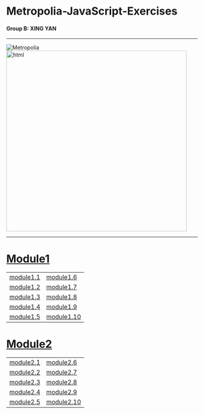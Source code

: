 # Metropolia-JavaScript-Exercises
#### Group B: XING YAN
***
![Metropolia](https://camo.githubusercontent.com/3b4385d548ab7d67ca02b40d9ebd93b378556a88f92509dfb88d473eeb85eff7/68747470733a2f2f636f6f6b69652d63646e2e636f6f6b696570726f2e636f6d2f6c6f676f732f34313637643062392d353938632d346331392d616463622d6462663331653363373466302f31386438353837302d396463362d343336322d613762302d3337373261373863633137662f61346664363131652d356361362d343237622d613836642d6636626433353132386332642f6d6574726f706f6c69615f6c6f676f2e706e67)
<img src="https://media.licdn.com/dms/image/D5612AQEulXmUIjxUmg/article-cover_image-shrink_600_2000/0/1690091298306?e=2147483647&v=beta&t=0DcnRLqSsM3vxMbV-mWWTORokpeQTaq9c3GBau5gslI" alt="html" width=475>
***
# [Module1](https://github.com/gabrielyanxing/JavaScript/tree/master/Module1)

|  |  |
|-----------|-----------|
| [module1.1](https://github.com/gabrielyanxing/JavaScript/tree/master/Module1/M1_1) | [module1.6](https://github.com/gabrielyanxing/JavaScript/tree/master/Module1/M1_6) |
| [module1.2](https://github.com/gabrielyanxing/JavaScript/tree/master/Module1/M1_2) | [module1.7](https://github.com/gabrielyanxing/JavaScript/tree/master/Module1/M1_7) |
| [module1.3](https://github.com/gabrielyanxing/JavaScript/tree/master/Module1/M1_3) | [module1.8](https://github.com/gabrielyanxing/JavaScript/tree/master/Module1/M1_8) |
| [module1.4](https://github.com/gabrielyanxing/JavaScript/tree/master/Module1/M1_4) | [module1.9](https://github.com/gabrielyanxing/JavaScript/tree/master/Module1/M1_9) |
| [module1.5](https://github.com/gabrielyanxing/JavaScript/tree/master/Module1/M1_5) | [module1.10](https://github.com/gabrielyanxing/JavaScript/tree/master/Module1/M1_10) |

# [Module2](https://github.com/gabrielyanxing/JavaScript/tree/master/Module2)
|                                                                                    |                                                                                      |
|------------------------------------------------------------------------------------|--------------------------------------------------------------------------------------|
| [module2.1](https://github.com/gabrielyanxing/JavaScript/tree/master/Module1/M2_1) | [module2.6](https://github.com/gabrielyanxing/JavaScript/tree/master/Module1/M2_6)   |
| [module2.2](https://github.com/gabrielyanxing/JavaScript/tree/master/Module1/M2_2) | [module2.7](https://github.com/gabrielyanxing/JavaScript/tree/master/Module1/M2_7)   |
| [module2.3](https://github.com/gabrielyanxing/JavaScript/tree/master/Module1/M2_3) | [module2.8](https://github.com/gabrielyanxing/JavaScript/tree/master/Module1/M2_8)   |
| [module2.4](https://github.com/gabrielyanxing/JavaScript/tree/master/Module1/M2_4) | [module2.9](https://github.com/gabrielyanxing/JavaScript/tree/master/Module1/M2_9)   |
| [module2.5](https://github.com/gabrielyanxing/JavaScript/tree/master/Module1/M2_5) | [module2.10](https://github.com/gabrielyanxing/JavaScript/tree/master/Module1/M2_10) |
